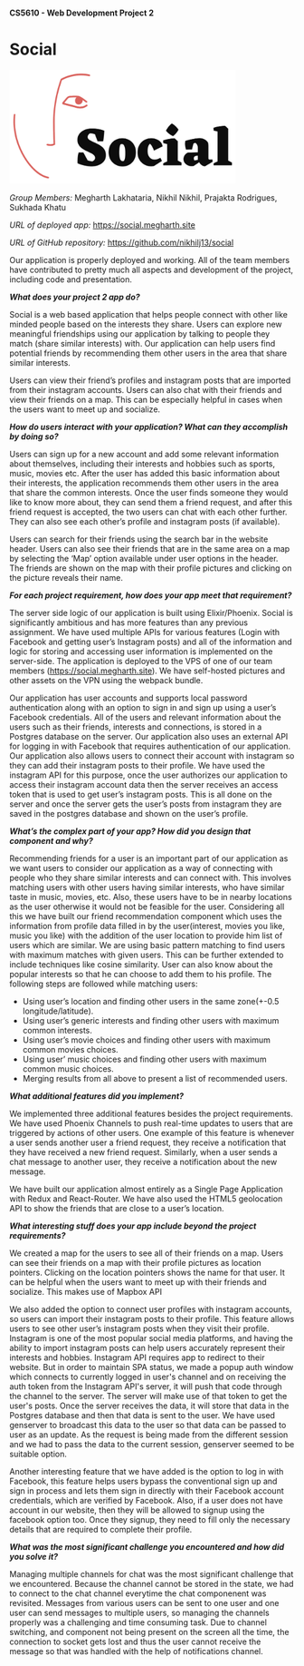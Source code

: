 #### CS5610 - Web Development Project 2

# Social
<img src="./assets/static/logo.png" width="400" height="200">


_Group Members:_ Megharth Lakhataria, Nikhil Nikhil, Prajakta Rodrigues, 
Sukhada Khatu

_URL of deployed app:_ https://social.megharth.site

_URL of GitHub repository:_ https://github.com/nikhilj13/social

Our application is properly deployed and working. All of the team members have 
contributed to pretty much all aspects and development of the project, 
including code and presentation.

**_What does your project 2 app do?_**

Social is a web based application that helps people connect with other like 
minded people based on the interests they share. Users can explore new 
meaningful friendships using our application by talking to people they match 
(share similar interests) with. Our application can help users find potential 
friends by recommending them other users in the area that share similar 
interests.

Users can view their friend’s profiles and instagram posts that are imported 
from their instagram accounts. Users can also chat with their friends and view 
their friends on a map. This can be especially helpful in cases when the users 
want to meet up and socialize.

**_How do users interact with your application? What can they accomplish by doing 
so?_**

Users can sign up for a new account and add some relevant information about 
themselves, including their interests and hobbies such as sports, music, movies 
etc. After the user has added this basic information about their interests, the 
application recommends them other users in the area that share the common 
interests. Once the user finds someone they would like to know more about, they 
can send them a friend request, and after this friend request is accepted, the 
two users can chat with each other further. They can also see each other’s 
profile and instagram posts (if available).

Users can search for their friends using the search bar in the website header. 
Users can also see their friends that are in the same area on a map by 
selecting the ‘Map’ option available under user options in the header. The 
friends are shown on the map with their profile pictures and clicking on the 
picture reveals their name.

**_For each project requirement, how does your app meet that requirement?_**

The server side logic of our application is built using Elixir/Phoenix. Social 
is significantly ambitious and has more features than any previous assignment. 
We have used multiple APIs for various features (Login with Facebook and 
getting user’s Instagram posts) and all of the information and logic for 
storing and accessing user information is implemented on the server-side. The 
application is deployed to the VPS of one of our team members 
(https://social.megharth.site). We have self-hosted pictures and other assets 
on the VPN using the webpack bundle.

Our application has user accounts and supports local password authentication 
along with an option to sign in and sign up using a user’s Facebook 
credentials. All of the users and relevant information about the users such as 
their friends, interests and connections, is stored in a Postgres database on 
the server. Our application also uses an external API for logging in with 
Facebook that requires authentication of our application. Our application also 
allows users to connect their account with instagram so they can add their 
instagram posts to their profile. We have used the instagram API for this 
purpose, once the user authorizes our application to access their instagram 
account data then the server receives an access token that is used to get 
user’s instagram posts. This is all done on the server and once the server gets 
the user’s posts from instagram they are saved in the postgres database and 
shown on the user’s profile.

**_What’s the complex part of your app? How did you design that component and 
why?_**

Recommending friends for a user is an important part of our application as we 
want users to consider our application as a way of connecting with people who 
they share similar interests and can connect with. This involves matching users 
with other users having similar interests, who have similar taste in music, 
movies, etc. Also, these users have to be in nearby locations as the user 
otherwise it would not be feasible for the user. Considering all this we have 
built our friend recommendation component which uses the information from 
profile data filled in by the user(interest, movies you like, music you like) 
with the addition of the user location to provide him list of users which are 
similar. We are using basic pattern matching to find users with maximum matches 
with given users. This can be further extended to include techniques like 
cosine similarity. User can also know about the popular interests so that he 
can choose to add them to his profile. The following steps are followed while 
matching users:

- Using user’s location and finding other users in the same zone(+-0.5 
longitude/latitude).
- Using user’s generic interests and finding other users with maximum common 
interests.
- Using user’s movie choices and finding other users with maximum common movies 
choices.
- Using user’ music choices and finding other users with maximum common music 
choices.
- Merging results from all above to present a list of recommended users.

**_What additional features did you implement?_**

We implemented three additional features besides the project requirements. We 
have used Phoenix Channels to push real-time updates to users that are 
triggered by actions of other users. One example of this feature is whenever a 
user sends another user a friend request, they receive a notification that they 
have received a new friend request. Similarly, when a user sends a chat message 
to another user, they receive a notification about the new message.

We have built our application almost entirely as a Single Page Application with 
Redux and React-Router. We have also used the HTML5 geolocation API to show the 
friends that are close to a user’s location.

**_What interesting stuff does your app include beyond the project requirements?_**

We created a map for the users to see all of their friends on a map. Users can 
see their friends on a map with their profile pictures as location pointers. 
Clicking on the location pointers shows the name for that user. It can be 
helpful when the users want to meet up with their friends and socialize. 
This makes use of Mapbox API

We also added the option to connect user profiles with instagram accounts, so 
users can import their instagram posts to their profile. This feature allows 
users to see other user’s instagram posts when they visit their profile. 
Instagram is one of the most popular social media platforms, and having the 
ability to import instagram posts can help users accurately represent their 
interests and hobbies. Instagram API requires app to redirect to their website.
But in order to maintain SPA status, we made a popup auth window which connects
to currently logged in user's channel and on receiving the auth token from the
Instagram API's server, it will push that code through the channel to the server.
The server will make use of that token to get the user's posts. Once the server
receives the data, it will store that data in the Postgres database and then 
that data is sent to the user. We have used genserver to broadcast this data to
the user so that data can be passed to user as an update. As the request is being
made from the different session and we had to pass the data to the current session,
genserver seemed to be suitable option.

Another interesting feature that we have added is the option to log in with 
Facebook, this feature helps users bypass the conventional sign up and sign in 
process and lets them sign in directly with their Facebook account credentials, 
which are verified by Facebook. Also, if a user does not have account in our website,
then they will be allowed to signup using the facebook option too. Once they signup,
they need to fill only the necessary details that are required to complete their
profile.

**_What was the most significant challenge you encountered and how did you solve 
it?_**

Managing multiple channels for chat was the most significant challenge that we
encountered. Because the channel cannot be stored in the state, we had to 
connect to the chat channel everytime the chat componenent was revisited. 
Messages from various users can be sent to one user and one user can send 
messages to multiple users, so managing the channels properly was a challenging
and time consuming task. Due to channel switching, and component not being 
present on the screen all the time, the connection to socket gets lost and thus 
the user cannot receive the message so that was handled with the help of 
notifications channel. 
